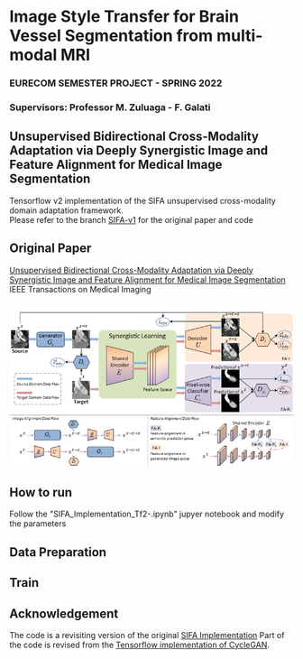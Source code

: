 # Image Style Transfer for Brain Vessel Segmentation from multi-modal MRI
### EURECOM SEMESTER PROJECT - SPRING 2022
### Supervisors: Professor M. Zuluaga - F. Galati

## Unsupervised Bidirectional Cross-Modality Adaptation via Deeply Synergistic Image and Feature Alignment for Medical Image Segmentation

Tensorflow v2 implementation of the SIFA unsupervised cross-modality domain adaptation framework. <br/>
Please refer to the branch [SIFA-v1](https://github.com/cchen-cc/SIFA/tree/SIFA-v1) for the original paper and code <br/>

## Original Paper
[Unsupervised Bidirectional Cross-Modality Adaptation via Deeply Synergistic Image and Feature Alignment for Medical Image Segmentation](https://arxiv.org/abs/2002.02255)
<br/>
IEEE Transactions on Medical Imaging
<br/>
<br/>
<p align="center">
  <img src="SIFA/figure/framework.png">
</p>

## How to run
Follow the "SIFA_Implementation_Tf2-.ipynb" jupyer notebook and modify the parameters 

## Data Preparation

## Train

## Acknowledgement
The code is a revisiting version of the original [SIFA Implementation](https://github.com/cchen-cc/SIFA/tree/SIFA-v1)
Part of the code is revised from the [Tensorflow implementation of CycleGAN](https://github.com/leehomyc/cyclegan-1).

